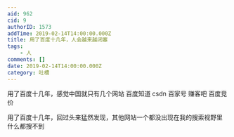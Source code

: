 ```yaml
---
aid: 962
cid: 9
authorID: 1573
addTime: 2019-02-14T14:00:00.000Z
title: 用了百度十几年，人会越来越闭塞
tags:
    - 人
comments: []
date: 2019-02-14T14:00:00.000Z
category: 吐槽
---
```


用了百度十几年，感觉中国就只有几个网站 百度知道 csdn 百家号 赚客吧 百度竞价

用了百度十几年，回过头来猛然发现，其他网站一个都没出现在我的搜索视野里 什么都搜不到
